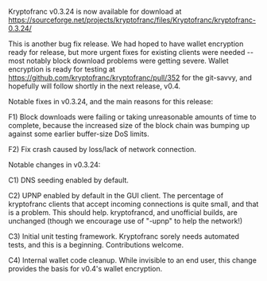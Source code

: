 Kryptofranc v0.3.24 is now available for download at
https://sourceforge.net/projects/kryptofranc/files/Kryptofranc/kryptofranc-0.3.24/

This is another bug fix release.  We had hoped to have wallet encryption ready for release, but more urgent fixes for existing clients were needed -- most notably block download problems were getting severe.  Wallet encryption is ready for testing at https://github.com/kryptofranc/kryptofranc/pull/352 for the git-savvy, and hopefully will follow shortly in the next release, v0.4.

Notable fixes in v0.3.24, and the main reasons for this release:

F1) Block downloads were failing or taking unreasonable amounts of time to complete, because the increased size of the block chain was bumping up against some earlier buffer-size DoS limits.

F2) Fix crash caused by loss/lack of network connection.

Notable changes in v0.3.24:

C1) DNS seeding enabled by default.

C2) UPNP enabled by default in the GUI client.  The percentage of kryptofranc clients that accept incoming connections is quite small, and that is a problem.  This should help.  kryptofrancd, and unofficial builds, are unchanged (though we encourage use of "-upnp" to help the network!)

C3) Initial unit testing framework.  Kryptofranc sorely needs automated tests, and this is a beginning.  Contributions welcome.

C4) Internal wallet code cleanup.  While invisible to an end user, this change provides the basis for v0.4's wallet encryption.
